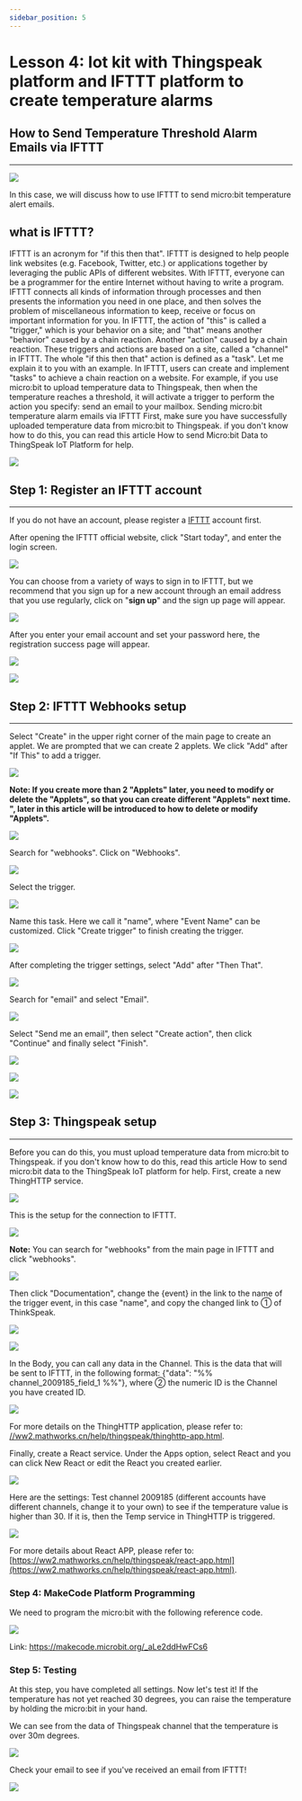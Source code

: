 ```yaml
---
sidebar_position: 5
---
```


# Lesson 4: Iot kit with Thingspeak platform and IFTTT platform to create temperature alarms

## How to Send Temperature Threshold Alarm Emails via IFTTT
---
![](./images/case_ifttt_01.jpg)



In this case, we will discuss how to use IFTTT to send micro:bit temperature alert emails.

## what is IFTTT? ##
IFTTT is an acronym for "if this then that". IFTTT is designed to help people link websites (e.g. Facebook, Twitter, etc.) or applications together by leveraging the public APIs of different websites. With IFTTT, everyone can be a programmer for the entire Internet without having to write a program. IFTTT connects all kinds of information through processes and then presents the information you need in one place, and then solves the problem of miscellaneous information to keep, receive or focus on important information for you. In IFTTT, the action of "this" is called a "trigger," which is your behavior on a site; and "that" means another "behavior" caused by a chain reaction. Another "action" caused by a chain reaction. These triggers and actions are based on a site, called a "channel" in IFTTT. The whole "if this then that" action is defined as a "task". Let me explain it to you with an example. In IFTTT, users can create and implement "tasks" to achieve a chain reaction on a website. For example, if you use micro:bit to upload temperature data to Thingspeak, then when the temperature reaches a threshold, it will activate a trigger to perform the action you specify: send an email to your mailbox.
Sending micro:bit temperature alarm emails via IFTTT
First, make sure you have successfully uploaded temperature data from micro:bit to Thingspeak. if you don't know how to do this, you can read this article How to send Micro:bit Data to ThingSpeak IoT Platform for help.

![](./images/case_ifttt_02.png)

## Step 1: Register an IFTTT account
---
If you do not have an account, please register a [IFTTT](https://ifttt.com/)  account first.

After opening the IFTTT official website, click "Start today", and enter the login screen.

![](./images/case_ifttt_03.png)

You can choose from a variety of ways to sign in to IFTTT, but we recommend that you sign up for a new account through an email address that you use regularly, click on "**sign up**" and the sign up page will appear.

![](./images/case_ifttt_03_1.png)

After you enter your email account and set your password here, the registration success page will appear.

![](./images/case_ifttt_03_2.png)



![](./images/case_ifttt_03_3.png)

## Step 2: IFTTT Webhooks setup
---
Select "Create" in the upper right corner of the main page to create an applet. We are prompted that we can create 2 applets. We click "Add" after "If This" to add a trigger.

![](./images/case_ifttt_04.png)

**Note: If you create more than 2 "Applets" later, you need to modify or delete the "Applets", so that you can create different "Applets" next time. ", later in this article will be introduced to how to delete or modify "Applets".**



![](./images/case_ifttt_05_1.png)

Search for "webhooks". Click on "Webhooks".

![](./images/case_ifttt_06.png)

Select the trigger.

![](./images/case_ifttt_07.png)

Name this task. Here we call it "name", where "Event Name" can be customized. Click "Create trigger" to finish creating the trigger.

![](./images/case_ifttt_08.png)

After completing the trigger settings, select "Add" after "Then That".

![](./images/case_ifttt_09.png)

Search for "email" and select "Email".

![](./images/case_ifttt_10.png)



Select "Send me an email", then select "Create action", then click "Continue" and finally select "Finish".

![](./images/case_ifttt_10_1.png)

![](./images/case_ifttt_10_2.png)

![](./images/case_ifttt_10_3.png)

## Step 3: Thingspeak setup
---
Before you can do this, you must upload temperature data from micro:bit to Thingspeak. if you don't know how to do this, read this article How to send micro:bit data to the ThingSpeak IoT platform for help. First, create a new ThingHTTP service.

![](./images/case_ifttt_15.png)

This is the setup for the connection to IFTTT.

 ![](./images/case_ifttt_16.png)

**Note:**
You can search for "webhooks" from the main page in IFTTT and click "webhooks".

![](./images/case_ifttt_06.png)



Then click "Documentation", change the {event} in the link to the name of the trigger event, in this case "name", and copy the changed link to ① of ThinkSpeak.

![](./images/case_ifttt_16_1.png)

![](./images/case_ifttt_16_2.png)

In the Body, you can call any data in the Channel. This is the data that will be sent to IFTTT, in the following format: {"data": "%% channel_2009185_field_1 %%"}, where ② the numeric ID is the Channel you have created ID.

![](./images/case_ifttt_16_3.png)

For more details on the ThingHTTP application, please refer to: [//ww2.mathworks.cn/help/thingspeak/thinghttp-app.html](https://ww2.mathworks.cn/help/thingspeak/thinghttp-app.html). 

Finally, create a React service. Under the Apps option, select React and you can click New React or edit the React you created earlier.

 ![](./images/case_ifttt_17.png)



Here are the settings: Test channel 2009185 (different accounts have different channels, change it to your own) to see if the temperature value is higher than 30. If it is, then the Temp service in ThingHTTP is triggered.

 ![](./images/case_ifttt_18.png)

For more details about React APP, please refer to:  [https://ww2.mathworks.cn/help/thingspeak/react-app.html](https://ww2.mathworks.cn/help/thingspeak/react-app.html).

### Step 4: MakeCode Platform Programming

We need to program the micro:bit with the following reference code.

![](./images/case_ifttt_18_1.png)

Link: https://makecode.microbit.org/_aLe2ddHwFCs6

### Step 5: Testing
At this step, you have completed all settings. Now let's test it! If the temperature has not yet reached 30 degrees, you can raise the temperature by holding the micro:bit in your hand.

We can see from the data of Thingspeak channel that the temperature is over 30m degrees.

 ![](./images/case_ifttt_19.png)

Check your email to see if you've received an email from IFTTT!

 ![](./images/case_ifttt_20.png)

